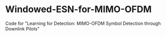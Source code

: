 # Windowed-ESN-for-MIMO-OFDM
Code for "Learning for Detection: MIMO-OFDM Symbol Detection through Downlink Pilots"
